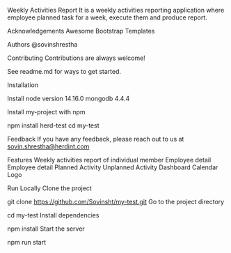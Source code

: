 Weekly Activities Report
It is a weekly activities reporting application where employee planned task for a week, execute them and produce report.

Acknowledgements
Awesome Bootstrap Templates

Authors
@sovinshrestha

Contributing
Contributions are always welcome!

See readme.md for ways to get started.

Installation

Install
node version 14.16.0
mongodb 4.4.4

Install my-project with npm

  npm install herd-test
  cd my-test
  
Feedback
If you have any feedback, please reach out to us at sovin.shrestha@herdint.com

Features
Weekly activities report of individual member
Employee detail
Employee detail
Planned Activity
Unplanned Activity
Dashboard
Calendar
Logo

Run Locally
Clone the project

  git clone https://github.com/Sovinsht/my-test.git
Go to the project directory

  cd my-test
Install dependencies

  npm install
Start the server

  npm run start
